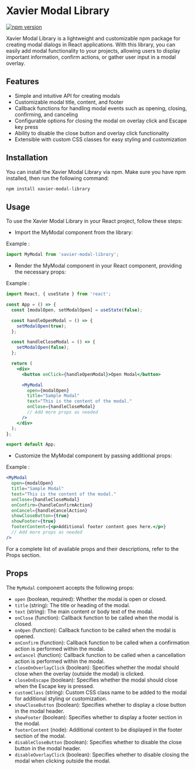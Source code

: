 # Xavier Modal Library

[![npm version](https://badge.fury.io/js/xavier-modal-library.svg)](https://badge.fury.io/js/xavier-modal-library)

Xavier Modal Library is a lightweight and customizable npm package for creating modal dialogs in React applications. With this library, you can easily add modal functionality to your projects, allowing users to display important information, confirm actions, or gather user input in a modal overlay.

## Features

- Simple and intuitive API for creating modals
- Customizable modal title, content, and footer
- Callback functions for handling modal events such as opening, closing, confirming, and canceling
- Configurable options for closing the modal on overlay click and Escape key press
- Ability to disable the close button and overlay click functionality
- Extensible with custom CSS classes for easy styling and customization

## Installation

You can install the Xavier Modal Library via npm. Make sure you have npm installed, then run the following command:

```bash
npm install xavier-modal-library
```

## Usage

To use the Xavier Modal Library in your React project, follow these steps:

* Import the MyModal component from the library:

Example :

```jsx
import MyModal from 'xavier-modal-library';
```

* Render the MyModal component in your React component, providing the necessary props:

Example :

```jsx
import React, { useState } from 'react';

const App = () => {
  const [modalOpen, setModalOpen] = useState(false);

  const handleOpenModal = () => {
    setModalOpen(true);
  };

  const handleCloseModal = () => {
    setModalOpen(false);
  };

  return (
    <div>
      <button onClick={handleOpenModal}>Open Modal</button>

      <MyModal
        open={modalOpen}
        title="Sample Modal"
        text="This is the content of the modal."
        onClose={handleCloseModal}
        // Add more props as needed
      />
    </div>
  );
};

export default App;
```

* Customize the MyModal component by passing additional props:

Example :

```jsx
<MyModal
  open={modalOpen}
  title="Sample Modal"
  text="This is the content of the modal."
  onClose={handleCloseModal}
  onConfirm={handleConfirmAction}
  onCancel={handleCancelAction}
  showCloseButton={true}
  showFooter={true}
  footerContent={<p>Additional footer content goes here.</p>}
  // Add more props as needed
/>
```

For a complete list of available props and their descriptions, refer to the Props section.

## Props

The `MyModal` component accepts the following props:

- `open` (boolean, required): Whether the modal is open or closed.
- `title` (string): The title or heading of the modal.
- `text` (string): The main content or body text of the modal.
- `onClose` (function): Callback function to be called when the modal is closed.
- `onOpen` (function): Callback function to be called when the modal is opened.
- `onConfirm` (function): Callback function to be called when a confirmation action is performed within the modal.
- `onCancel` (function): Callback function to be called when a cancellation action is performed within the modal.
- `closeOnOverlayClick` (boolean): Specifies whether the modal should close when the overlay (outside the modal) is clicked.
- `closeOnEscape` (boolean): Specifies whether the modal should close when the Escape key is pressed.
- `customClass` (string): Custom CSS class name to be added to the modal for additional styling or customization.
- `showCloseButton` (boolean): Specifies whether to display a close button in the modal header.
- `showFooter` (boolean): Specifies whether to display a footer section in the modal.
- `footerContent` (node): Additional content to be displayed in the footer section of the modal.
- `disableCloseButton` (boolean): Specifies whether to disable the close button in the modal header.
- `disableOverlayClick` (boolean): Specifies whether to disable closing the modal when clicking outside the modal.